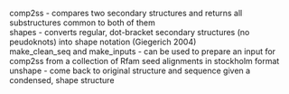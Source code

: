 comp2ss - compares two secondary structures and returns all substructures common to both of them<br>
shapes - converts regular, dot-bracket secondary structures (no peudoknots) into shape notation (Giegerich 2004)<br>
make_clean_seq and make_inputs - can be used to prepare an input for comp2ss from a collection of Rfam seed alignments in stockholm format<br>
unshape - come back to original structure and sequence given a condensed, shape structure<br>